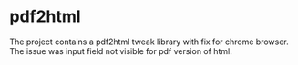 # pdf2html
The project contains a pdf2html  tweak library with fix for chrome browser. The issue was input field not visible for pdf version of html.  
